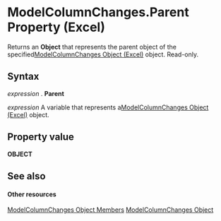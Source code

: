 
# ModelColumnChanges.Parent Property (Excel)

Returns an  **Object** that represents the parent object of the specified[ModelColumnChanges Object (Excel)](4789114d-6bc4-9cfe-dcca-9a9b04280871.md) object. Read-only.


## Syntax

 _expression_ . **Parent**

 _expression_ A variable that represents a[ModelColumnChanges Object (Excel)](4789114d-6bc4-9cfe-dcca-9a9b04280871.md) object.


## Property value

 **OBJECT**


## See also


#### Other resources


[ModelColumnChanges Object Members](f5324b71-da79-2b8d-b293-7f4071204d6e.md)
[ModelColumnChanges Object](4789114d-6bc4-9cfe-dcca-9a9b04280871.md)
